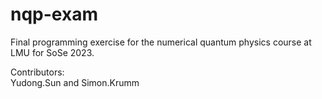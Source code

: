 # nqp-exam

Final programming exercise for the numerical quantum physics course at LMU for SoSe 2023. 

Contributors:   
Yudong.Sun and Simon.Krumm